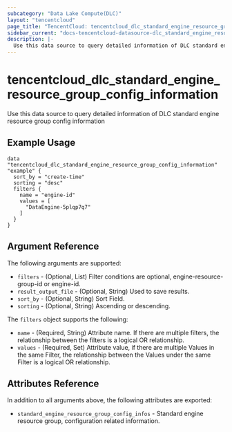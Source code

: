 ```yaml
---
subcategory: "Data Lake Compute(DLC)"
layout: "tencentcloud"
page_title: "TencentCloud: tencentcloud_dlc_standard_engine_resource_group_config_information"
sidebar_current: "docs-tencentcloud-datasource-dlc_standard_engine_resource_group_config_information"
description: |-
  Use this data source to query detailed information of DLC standard engine resource group config information
---
```


# tencentcloud_dlc_standard_engine_resource_group_config_information

Use this data source to query detailed information of DLC standard engine resource group config information

## Example Usage

```hcl
data "tencentcloud_dlc_standard_engine_resource_group_config_information" "example" {
  sort_by = "create-time"
  sorting = "desc"
  filters {
    name = "engine-id"
    values = [
      "DataEngine-5plqp7q7"
    ]
  }
}
```

## Argument Reference

The following arguments are supported:

* `filters` - (Optional, List) Filter conditions are optional, engine-resource-group-id or engine-id.
* `result_output_file` - (Optional, String) Used to save results.
* `sort_by` - (Optional, String) Sort Field.
* `sorting` - (Optional, String) Ascending or descending.

The `filters` object supports the following:

* `name` - (Required, String) Attribute name. If there are multiple filters, the relationship between the filters is a logical OR relationship.
* `values` - (Required, Set) Attribute value, if there are multiple Values in the same Filter, the relationship between the Values under the same Filter is a logical OR relationship.

## Attributes Reference

In addition to all arguments above, the following attributes are exported:

* `standard_engine_resource_group_config_infos` - Standard engine resource group, configuration related information.


